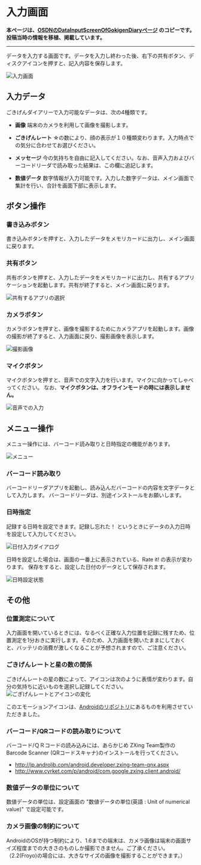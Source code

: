 # 入力画面

**本ページは、[OSDNのDataInputScreenOfGokigenDiaryページ](https://osdn.net/projects/gokigen/wiki/DataInputScreenOfGokigenDiary) のコピーです。投稿当時の情報を移植、掲載しています。**

------

データを入力する画面です。データを入力し終わった後、右下の共有ボタン、ディスクアイコンを押すと、記入内容を保存します。

![入力画面](DataInputScreenOfGokigenDiary_dataInputScreen.png "入力画面")

## 入力データ

ごきげんダイアリーで入力可能なデータは、次の4種類です。

- **画像**
 端末のカメラを利用して画像を撮影します。

- **ごきげんレート**
 ☆の数により、顔の表示が１０種類変わります。入力時点での気分に合わせてお選びください。

- **メッセージ**
 今の気持ちを自由に記入してください。なお、音声入力およびバーコードリーダで読み取った結果は、この欄に追記します。

- **数値データ**
 数字情報が入力可能です。入力した数字データは、メイン画面で集計を行い、合計を画面下部に表示します。

## ボタン操作

### 書き込みボタン

書き込みボタンを押すと、入力したデータをメモリカードに出力し、メイン画面に戻ります。

### 共有ボタン

共有ボタンを押すと、入力したデータをメモリカードに出力し、共有するアプリケーションを起動します。共有が終了すると、メイン画面に戻ります。

![共有するアプリの選択](DataInputScreenOfGokigenDiary_ShareAction0.png "共有するアプリの選択")

### カメラボタン

カメラボタンを押すと、画像を撮影するためにカメラアプリを起動します。画像の撮影が終了すると、入力画面に戻り、撮影画像を表示します。

![撮影画像](DataInputScreenOfGokigenDiary_input.png "撮影画像")

### マイクボタン

マイクボタンを押すと、音声での文字入力を行います。マイクに向かってしゃべってください。
なお、**マイクボタンは、オフラインモードの時には表示しません。**

![音声での入力](DataInputScreenOfGokigenDiary_INPUTfORM02.png "音声での入力")

## メニュー操作

メニュー操作には、バーコード読み取りと日時指定の機能があります。

![メニュー](DataInputScreenOfGokigenDiary_inputform03.png "メニュー")

### バーコード読み取り

バーコードリーダアプリを起動し、読み込んだバーコードの内容を文字データとして入力します。
バーコードリーダは、別途インストールをお願いします。

### 日時指定

記録する日時を設定できます。記録し忘れた！ というときにデータの入力日時を設定して入力してください。

![日付入力ダイアログ](DataInputScreenOfGokigenDiary_inputform04.png "日付入力ダイアログ")

日時を設定した場合は、画面の一番上に表示されている、Rate it! の表示が変わります。
保存をすると、設定した日付のデータとして保存されます。

![日時設定状態](DataInputScreenOfGokigenDiary_SpecifiedDate.png "日時設定状態")

## その他

### 位置測定について

入力画面を開いているときには、なるべく正確な入力位置を記録に残すため、位置測定を1分おきに実行します。そのため、入力画面を開いたままにしておくと、バッテリの消費が激しくなることが予想されますので、ご注意ください。

### ごきげんレートと星の数の関係

ごきげんレートの星の数によって、アイコンは次のように表情が変わります。自分の気持ちに近いものを選択し記録してください。
![ごぎげんレートとアイコンの変化](DataInputScreenOfGokigenDiary_Ratings.png "ごぎげんレートとアイコンの変化")

このエモーションアイコンは、[Androidのリポジトリ](http://android.git.kernel.org/?p=platform/frameworks/base.git;a=tree;f=core/res/res/drawable-hdpi;h=ebc31ac3e3261edf0067d82730e3ac6a5debcc19;hb=HEAD)にあるものを利用させていただきました。

### バーコード/QRコードの読み取りについて

バーコード/ＱＲコードの読み込みには、あらかじめ ZXing Team製作の Barcode Scanner (QRコードスキャナ)のインストールを行ってください。

- http://jp.androlib.com/android.developer.zxing-team-qnx.aspx
- http://www.cyrket.com/p/android/com.google.zxing.client.android/

### 数値データの単位について

数値データの単位は、設定画面の "数値データの単位(英語 : Unit of numerical value)" で設定可能です。

### カメラ画像の制約について

AndroidのOSが持つ制約により、1.6までの端末は、カメラ画像は端末の画面サイズ程度までの大きさのものしか撮影できません。ご了承ください。
（2.2(Froyo)の場合には、大きなサイズの画像を撮影することができます。）
